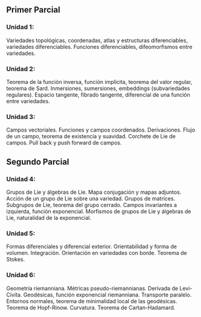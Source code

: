 ## Primer Parcial

### Unidad 1: 
Variedades topológicas, coordenadas, atlas y estructuras diferenciables, variedades diferenciables. Funciones diferenciables, difeomorfismos entre variedades.
### Unidad 2:
 Teorema de la función inversa, función implícita, teorema del valor regular, teorema de Sard. Inmersiones, sumersiones, embeddings (subvariedades regulares).
Espacio tangente, fibrado tangente, diferencial de una función entre variedades.
### Unidad 3:
Campos vectoriales. Funciones y campos coordenados. Derivaciones. Flujo de un campo, teorema de existencia y suavidad. Corchete de Lie de campos. Pull back y push forward de campos.

## Segundo Parcial

### Unidad 4:
Grupos de Lie y álgebras de Lie. Mapa conjugación y mapas adjuntos. Acción de un grupo de Lie sobre una variedad. Grupos de matrices. Subgrupos de Lie, teorema del grupo cerrado. Campos invariantes a izquierda, función exponencial. Morfismos de grupos
de Lie y álgebras de Lie, naturalidad de la exponencial.
### Unidad 5:
Formas diferenciales y diferencial exterior. Orientabilidad y forma de volumen. Integración. Orientación en variedades con borde. Teorema de Stokes.
### Unidad 6:
Geometría riemanniana. Métricas pseudo-riemannianas. Derivada de Levi-Civita. Geodésicas, función exponencial riemanniana. Transporte paralelo. Entornos normales, teorema de minimalidad local de las geodésicas. Teorema de Hopf-Rinow. Curvatura. Teorema de Cartan-Hadamard.